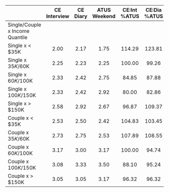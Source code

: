 
|                      | CE<br>Interview |  CE<br>Diary | ATUS<br>Weekend | CE:Int<br>%ATUS | CE:Dia<br>%ATUS |
| -------------------- | :----------: | :----------: | :----------: | :----------: | :----------: |
| Single/Couple x Income Quantile |              |              |              |              |              |
| Single x     < $35K  |         2.00 |         2.17 |         1.75 |       114.29 |       123.81 |
| Single x  $35K/$60K  |         2.25 |         2.23 |         2.25 |       100.00 |        99.26 |
| Single x  $60K/$100K |         2.33 |         2.42 |         2.75 |        84.85 |        87.88 |
| Single x $100K/$150K |         2.33 |         2.42 |         2.92 |        80.00 |        82.86 |
| Single x     > $150K |         2.58 |         2.92 |         2.67 |        96.87 |       109.37 |
| Couple x     < $35K  |         2.53 |         2.50 |         2.42 |       104.83 |       103.45 |
| Couple x  $35K/$60K  |         2.73 |         2.75 |         2.53 |       107.89 |       108.55 |
| Couple x  $60K/$100K |         3.17 |         3.00 |         3.17 |       100.00 |        94.74 |
| Couple x $100K/$150K |         3.08 |         3.33 |         3.50 |        88.10 |        95.24 |
| Couple x     > $150K |         3.05 |         3.05 |         3.17 |        96.32 |        96.32 |

